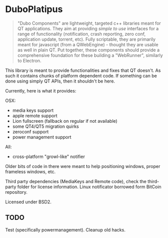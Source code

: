 # DuboPlatipus

> "Dubo Components" are lightweight, targeted c++ libraries meant for QT applications.
> They aim at providing *simple to use* interfaces for a range of functionality
(notification, crash reporting, zero conf, application update, torrent, etc).
> Fully scriptable, they are primarily meant for javascript (from a QWebEngine) - thought they are usable as well in plain QT.
> Put together, these components should provide a comprehensive foundation for these building a "WebRunner", similarly to Electron.

This library is meant to provide functionalities and fixes that QT doesn't.
As such it contains chunks of platform dependent code.
If something can be done using simply QT APIs, then it shouldn't be here.

Currently, here is what it provides:

OSX:
- media keys support
- apple remote support
- Lion fullscreen (fallback on regular if not available)
- some QT4/QT5 migration quirks
- zeroconf support
- power management support

All:
- cross-platform "growl-like" notifier

Older bits of code in there were meant to help positioning windows, proper frameless windows, etc.

Third party dependencies (MediaKeys and Remote code), check the third-party folder for license information.
Linux notificator borrowed form BitCoin repository.

Licensed under BSD2.

## TODO

Test (specifically powermanagement).
Cleanup old hacks.
